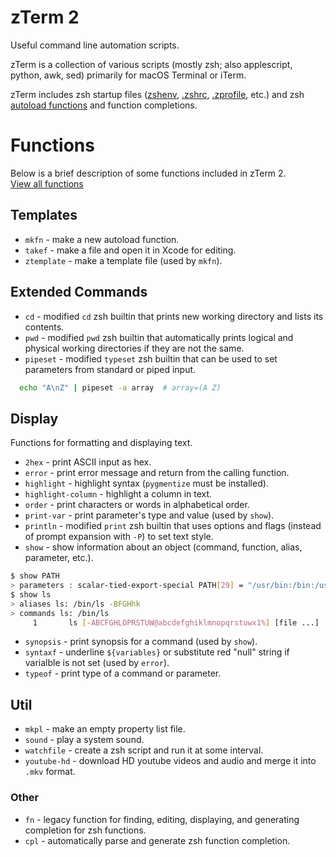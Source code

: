# zTerm 2
Useful command line automation scripts.    

zTerm is a collection of various scripts (mostly zsh; also applescript, python, awk, sed) primarily for macOS Terminal or iTerm. 

zTerm includes zsh startup files ([zshenv](Library/Z-Shell/zshenv), [.zshrc](Library/Z-Shell/zdot-main/.zshrc), [.zprofile](Library/Z-Shell/zdot-main/.zprofile), etc.) and zsh [autoload functions](Library/Z-Shell/zdot-main/functions) and function completions.  


# Functions
Below is a brief description of some functions included in zTerm 2.    
[View all functions](Library/Z-Shell/zdot-main/functions)  

## Templates
* `mkfn` - make a new autoload function.
* `takef` - make a file and open it in Xcode for editing.
* `ztemplate` - make a template file (used by `mkfn`).



## Extended Commands
* `cd` - modified `cd` zsh builtin that prints new working directory and lists its contents.
* `pwd` - modified `pwd` zsh builtin that automatically prints logical and physical working directories if they are not the same. 
* `pipeset` - modified `typeset` zsh builtin that can be used to set parameters from standard or piped input.
```sh
  echo "A\nZ" | pipeset -a array  # array=(A Z)  
```


## Display
Functions for formatting and displaying text.
* `2hex` - print ASCII input as hex.
* `error` - print error message and return from the calling function.
* `highlight` - highlight syntax (`pygmentize` must be installed).
* `highlight-column` - highlight a column in text.
* `order` - print characters or words in alphabetical order.
* `print-var` - print parameter's type and value (used by `show`).
* `println` - modified `print` zsh builtin that uses options and flags (instead of prompt expansion with `-P`) to set text style. 
* `show` - show information about an object (command, function, alias, parameter, etc.). 
```sh
$ show PATH
> parameters : scalar-tied-export-special PATH[29] = "/usr/bin:/bin:/usr/sbin:/sbin"
$ show ls
> aliases ls: /bin/ls -BFGHhk
> commands ls: /bin/ls
     1       ls [-ABCFGHLOPRSTUW@abcdefghiklmnopqrstuwx1%] [file ...]
```
* `synopsis` - print synopsis for a command (used by `show`). 
* `syntaxf` - underline `${variables}` or substitute red "null" string if varialble is not set (used by `error`).
* `typeof` - print type of a command or parameter.





## Util
* `mkpl` - make an empty property list file. 
* `sound` - play a system sound.
* `watchfile` - create a zsh script and run it at some interval.
* `youtube-hd` - download HD youtube videos and audio and merge it into `.mkv` format. 


### Other
* `fn` - legacy function for finding, editing, displaying, and generating completion for zsh functions.
* `cpl` - automatically parse and generate zsh function completion.

